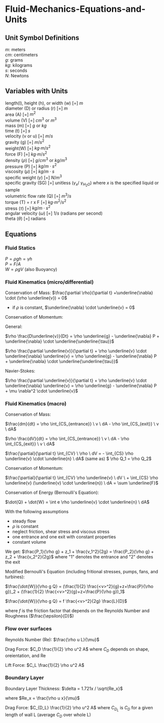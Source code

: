 # Fluid-Mechanics-Equations-and-Units

## Unit Symbol Definitions  
$m$: meters  
$cm$: centimeters  
$g$: grams  
$kg$: kilograms  
$s$: seconds  
$N$: Newtons  

## Variables with Units  
length(l), height (h), or width (w) [=] $m$  
diameter (D) or radius (r) [=] $m$  
area (A) [=] ${m^2}$  
volume (V) [=] $cm^3$ or ${m^3}$  
mass (m) [=] $g$ or $kg$  
time (t) [=] $s$  
velocity (v or u) [=] $m/s$  
gravity (g) [=] $m/s^2$  
weight(W) [=] $kg {\cdot m/ s^2}$  
force (F) [=] $kg {\cdot m/ s^2}$  
density ($\rho$) [=] $g/cm^3$ or $kg/m^3$  
pressure (P) [=] $kg/{m \cdot s^2}$  
viscosity ($\mu$) [=] $kg/{m \cdot s}$  
specific weight ($\gamma$) [=] $N/m^3$  
specific gravity (SG) [=] unitless ($\gamma_x$/ $\gamma_{H_{2}O}$) where $x$ is the specified liquid or sample  
volumetric flow rate (Q) [=] ${m^3/s}$  
torque (T) = r x F [=]  $kg {\cdot m^2/ s^2}$  
stress ($\tau$) [=] $kg/{m \cdot s^2}$  
angular velocity ($\omega$) [=] $1/s$ (radians per second)  
theta ($\theta$) [=] radians  

## Equations

### Fluid Statics
$P = {\rho} gh = {\gamma} h$  
$P = F/A$  
$W = {\rho} gV$ (also Buoyancy)  

### Fluid Kinematics (micro/differential)

Conservation of Mass: $\frac{\partial \rho}{\partial t} +\underline{\nabla} \cdot (\rho \underline{v}) = 0$  

- if $\rho$ is constant, $\underline{\nabla} \cdot \underline{v} = 0$  

Conservation of Momentum:

General:  

$\rho \frac{D\underline{v}}{Dt}  = \rho \underline{g} - \underline{\nabla} P + \underline{\nabla} \cdot \underline{\underline{\tau}}$  

$\rho \frac{\partial \underline{v}}{\partial t} + \rho \underline{v} \cdot \underline{\nabla} \underline{v} = \rho \underline{g} - \underline{\nabla} P + \underline{\nabla} \cdot \underline{\underline{\tau}}$  

Navier-Stokes:  

$\rho \frac{\partial \underline{v}}{\partial t} + \rho \underline{v} \cdot \underline{\nabla} \underline{v} = \rho \underline{g} - \underline{\nabla} P + \mu \nabla^2 \cdot \underline{v}$

### Fluid Kinematics (macro)

Conservation of Mass:  

$\frac{dm}{dt} = \rho \int_{CS_{entrance}} \ v \ dA - \rho \int_{CS_{exit}} \ v \ dA$  

$\rho \frac{dV}{dt} = \rho \int_{CS_{entrance}} \ v \ dA - \rho \int_{CS_{exit}} \ v \ dA$  

$\frac{\partial}{\partial t} \int_{CV} \ \rho \ dV = - \int_{CS} \rho \underline{v} \cdot \underline{n} \ dA$   (same as)   $ \rho Q_1 = \rho Q_2$  

Conservation of Momentum:

$\frac{\partial}{\partial t} \int_{CV} \rho \underline{v} \ dV \ + \int_{CS} \rho \underline{v} (\underline{v} \cdot \underline{n}) \ dA = \sum \underline{F}$  

Conservation of Energy (Bernoulli's Equation):

$\dot{Q} + \dot{W} = \int e \rho \underline{v} \cdot \underline{n} \ dA$

With the following assumptions
- steady flow
- $\rho$ is constant
- neglect friction, shear stress and viscous stress
- one entrance and one exit with constant properties
- constant volume  

We get: $\frac{P_1}{\rho g} + z_1 + \frac{v_1^2}{2g} = \frac{P_2}{\rho g} + z_2 + \frac{v_2^2}{2g}$  where "1" denotes the entrance and "2" denotes the exit

Modified Bernoulli's Equation (including fritional stresses, pumps, fans, and turbines):  

$\frac{\dot{W}}{\rho g Q} = (\frac{1}{2} \frac{<v>^2}{g}+z+\frac{P}{\rho g})_2 + (\frac{1}{2} \frac{<v>^2}{g}+z+\frac{P}{\rho g})_1$  

$\frac{\dot{W}}{\rho g Q} = f \frac{<v>^2}{2g} \frac{L}{D}$  

where $f$ is the friction factor that depends on the Reynolds Number and Roughness ($\frac{\epsilon}{D}$)  

### Flow over surfaces

Reynolds Number (Re): $\frac{\rho u L}{\mu}$  

Drag Force: $C_D \frac{1}{2} \rho u^2 A$ where $C_D$ depends on shape, oreientation, and Re  

Lift Force: $C_L \frac{1}{2} \rho u^2 A$  

### Boundary Layer

Boundary Layer Thickness: $\delta = 1.721x / \sqrt{Re_x}$  

where $Re_x = \frac{\rho u x}{\mu}$  

Drag Force: $C_{D_L} \frac{1}{2} \rho u^2 A$ where $C_{D_L}$ is $C_D$ for a given length of wall L (average $C_D$ over whole L)


